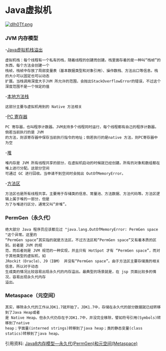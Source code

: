 # Java虚拟机

[![dIh0Tf.png](https://s1.ax1x.com/2020/08/28/dIh0Tf.png)](https://imgchr.com/i/dIh0Tf)

### JVM 内存模型

-[Java虚拟机栈溢出](https://github.com/leowy/JVM/blob/master/src/com/leo/StackErrorMock.java)  
    
    虚拟机栈：每个线程有一个私有的栈，随着线程的创建而创建。栈里面存着的是一种叫“栈帧”的东西，每个方法会创建一个  
    栈帧，栈帧中存放了局部变量表（基本数据类型和对象引用）、操作数栈、方法出口等信息。栈的大小可以固定也可以动态  
    扩展。当栈调用深度大于JVM 所允许的范围，会抛出StackOverflowError的错误，不过这个深度范围不是一个恒定的值  
    
-[本地方法栈]()  
    
    这部分主要与虚拟机用到的 Native 方法相关  
    
-[PC 寄存器]()
    
	PC 寄存器，也叫程序计数器。JVM支持多个线程同时运行，每个线程都有自己的程序计数器。倘若当前执行的是 JVM  
    的方法，则该寄存器中保存当前执行指令的地址；倘若执行的是native 方法，则PC寄存器中为空  
    
-[堆]()
    
    堆内存是 JVM 所有线程共享的部分，在虚拟机启动的时候就已经创建。所有的对象和数组都在堆上进行分配。这部分空间  
    可通过 GC 进行回收。当申请不到空间时会抛出 OutOfMemoryError。  
    
-[方法区]()
    
    方法区也是所有线程共享。主要用于存储类的信息、常量池、方法数据、方法代码等。方法区逻辑上属于堆的一部分，但是  
    为了与堆进行区分，通常又叫“非堆”。  
    
### PermGen（永久代）

	绝大部分 Java 程序员应该都见过 "java.lang.OutOfMemoryError: PermGen space "这个异常。这里的  
	“PermGen space”其实指的就是方法区。不过方法区和“PermGen space”又有着本质的区别。前者是 JVM 的规  
	范，而后者则是 JVM 规范的一种实现，并且只有 HotSpot 才有 “PermGen space”，而对于其他类型的虚拟机，如  
	JRockit（Oracle）、J9（IBM） 并没有“PermGen space”。由于方法区主要存储类的相关信息，所以对于动态  
	生成类的情况比较容易出现永久代的内存溢出。最典型的场景就是，在 jsp 页面比较多的情况，容易出现永久代内存  
	溢出。
	
	
### Metaspace（元空间）
	
	其实，移除永久代的工作从JDK1.7就开始了。JDK1.7中，存储在永久代的部分数据就已经转移到了Java Heap或者  
	是 Native Heap。但永久代仍存在于JDK1.7中，并没完全移除，譬如符号引用(Symbols)转移到了native  
	heap；字面量(interned strings)转移到了java heap；类的静态变量(class statics)转移到了java heap。  
	
	
引用资料: [Java8内存模型—永久代(PermGen)和元空间(Metaspace)](https://www.cnblogs.com/paddix/p/5309550.html)
